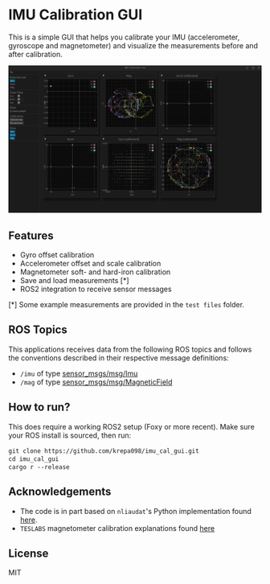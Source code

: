 # IMU Calibration GUI

This is a simple GUI that helps you calibrate your IMU (accelerometer, gyroscope and magnetometer) and visualize the measurements before and after calibration.

![screenshot](.media/screenshot.png)

## Features

* Gyro offset calibration
* Accelerometer offset and scale calibration
* Magnetometer soft- and hard-iron calibration
* Save and load measurements [*]
* ROS2 integration to receive sensor messages

[*] Some example measurements are provided in the `test files` folder.

## ROS Topics

This applications receives data from the following ROS topics and follows the conventions described in their respective message definitions:
* `/imu` of type [sensor_msgs/msg/Imu](https://docs.ros2.org/foxy/api/sensor_msgs/msg/Imu.html)
* `/mag` of type [sensor_msgs/msg/MagneticField](https://docs.ros2.org/foxy/api/sensor_msgs/msg/MagneticField.html)

## How to run?

This does require a working ROS2 setup (Foxy or more recent).
Make sure your ROS install is sourced, then run:

```
git clone https://github.com/krepa098/imu_cal_gui.git
cd imu_cal_gui
cargo r --release
```


## Acknowledgements

* The code is in part based on `nliaudat`'s Python implementation found [here](https://github.com/nliaudat/magnetometer_calibration).
* `TESLABS` magnetometer calibration explanations found [here](https://teslabs.com/articles/magnetometer-calibration/)

## License

MIT